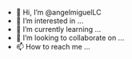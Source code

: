 - 👋 Hi, I’m @angelmiguelLC
- 👀 I’m interested in ...
- 🌱 I’m currently learning ...
- 💞️ I’m looking to collaborate on ...
- 📫 How to reach me ...

<!---
angelmiguelLC/angelmiguelLC is a ✨ special ✨ repository because its `README.md` (this file) appears on your GitHub profile.
You can click the Preview link to take a look at your changes.
--->
